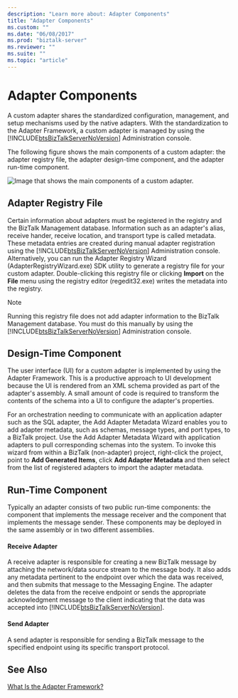```yaml
---
description: "Learn more about: Adapter Components"
title: "Adapter Components"
ms.custom: ""
ms.date: "06/08/2017"
ms.prod: "biztalk-server"
ms.reviewer: ""
ms.suite: ""
ms.topic: "article"
---
```

# Adapter Components
A custom adapter shares the standardized configuration, management, and setup mechanisms used by the native adapters. With the standardization to the Adapter Framework, a custom adapter is managed by using the [!INCLUDE[btsBizTalkServerNoVersion](../includes/btsbiztalkservernoversion-md.md)] Administration console.  
  
 The following figure shows the main components of a custom adapter: the adapter registry file, the adapter design-time component, and the adapter run-time component.  
  
 ![Image that shows the main components of a custom adapter.](../core/media/elementsofanadapter.gif "ElementsOfAnAdapter")  
  
## Adapter Registry File  
 Certain information about adapters must be registered in the registry and the BizTalk Management database. Information such as an adapter's alias, receive hander, receive location, and transport type is called metadata. These metadata entries are created during manual adapter registration using the [!INCLUDE[btsBizTalkServerNoVersion](../includes/btsbiztalkservernoversion-md.md)] Administration console. Alternatively, you can run the Adapter Registry Wizard (AdapterRegistryWizard.exe) SDK utility to generate a registry file for your custom adapter. Double-clicking this registry file or clicking **Import** on the **File** menu using the registry editor (regedit32.exe) writes the metadata into the registry.  
  
> [!NOTE]
>  Running this registry file does not add adapter information to the BizTalk Management database. You must do this manually by using the [!INCLUDE[btsBizTalkServerNoVersion](../includes/btsbiztalkservernoversion-md.md)] Administration console.  
  
## Design-Time Component  
 The user interface (UI) for a custom adapter is implemented by using the Adapter Framework. This is a productive approach to UI development because the UI is rendered from an XML schema provided as part of the adapter's assembly. A small amount of code is required to transform the contents of the schema into a UI to configure the adapter's properties.  
  
 For an orchestration needing to communicate with an application adapter such as the SQL adapter, the Add Adapter Metadata Wizard enables you to add adapter metadata, such as schemas, message types, and port types, to a BizTalk project. Use the Add Adapter Metadata Wizard with application adapters to pull corresponding schemas into the system. To invoke this wizard from within a BizTalk (non-adapter) project, right-click the project, point to **Add Generated Items**, click **Add Adapter Metadata** and then select from the list of registered adapters to import the adapter metadata.  
  
## Run-Time Component  
 Typically an adapter consists of two public run-time components: the component that implements the message receiver and the component that implements the message sender. These components may be deployed in the same assembly or in two different assemblies.  
  
#### Receive Adapter  
 A receive adapter is responsible for creating a new BizTalk message by attaching the network/data source stream to the message body. It also adds any metadata pertinent to the endpoint over which the data was received, and then submits that message to the Messaging Engine. The adapter deletes the data from the receive endpoint or sends the appropriate acknowledgment message to the client indicating that the data was accepted into [!INCLUDE[btsBizTalkServerNoVersion](../includes/btsbiztalkservernoversion-md.md)].  
  
#### Send Adapter  
 A send adapter is responsible for sending a BizTalk message to the specified endpoint using its specific transport protocol.  
  
## See Also  
 [What Is the Adapter Framework?](../core/what-is-the-adapter-framework.md)
